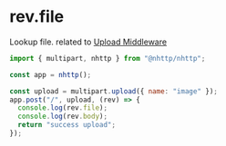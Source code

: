 # rev.file

Lookup file. related to [Upload Middleware](https://nhttp.deno.dev/docs/usage/upload)

```js
import { multipart, nhttp } from "@nhttp/nhttp";

const app = nhttp();

const upload = multipart.upload({ name: "image" });
app.post("/", upload, (rev) => {
  console.log(rev.file);
  console.log(rev.body);
  return "success upload";
});
```
